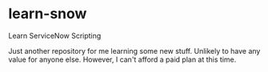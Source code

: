 # learn-snow
Learn ServiceNow Scripting

Just another repository for me learning some new stuff. Unlikely to have any value for anyone else. However, I can't afford a paid plan at this time.
